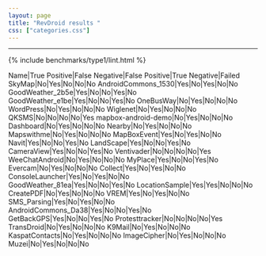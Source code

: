 ```yaml
---
layout: page
title: "RevDroid results "
css: ["categories.css"]
---
```



-----

{% include benchmarks/type1/lint.html %}

Name|True Positive|False Negative|False Positive|True Negative|Failed
SkyMap|No|Yes|No|No|No
AndroidCommons_1530|Yes|No|Yes|No|No
GoodWeather_2b5e|Yes|No|No|Yes|No
GoodWeather_e1be|Yes|No|No|Yes|No
OneBusWay|No|Yes|No|No|No
WordPress|No|Yes|No|No|No
Wiglenet|No|Yes|No|No|No
QKSMS|No|No|No|No|Yes
mapbox-android-demo|No|Yes|No|No|No
Dashboard|No|Yes|No|No|No
Nearby|No|Yes|No|No|No
Mapswithme|No|Yes|No|No|No
MapBoxEvent|Yes|No|Yes|No|No
Navit|Yes|No|No|Yes|No
LandScape|Yes|No|No|Yes|No
CameraView|Yes|No|No|Yes|No
Ventivader|No|No|No|No|Yes
WeeChatAndroid|No|Yes|No|No|No
MyPlace|Yes|No|No|Yes|No
Evercam|No|Yes|No|No|No
Collect|Yes|No|Yes|No|No
ConsoleLauncher|Yes|No|Yes|No|No
GoodWeather_81ea|Yes|No|No|Yes|No
LocationSample|Yes|Yes|No|No|No
CreatePDF|No|Yes|No|No|No
VREM|Yes|No|Yes|No|No
SMS_Parsing|Yes|No|Yes|No|No
AndroidCommons_Da38|Yes|No|No|Yes|No
GetBackGPS|Yes|No|No|Yes|No
Protesttracker|No|No|No|No|Yes
TransDroid|No|Yes|No|No|No
K9Mail|No|Yes|No|No|No
KaspatContacts|No|Yes|No|No|No
ImageCipher|No|Yes|No|No|No
Muzei|No|Yes|No|No|No
